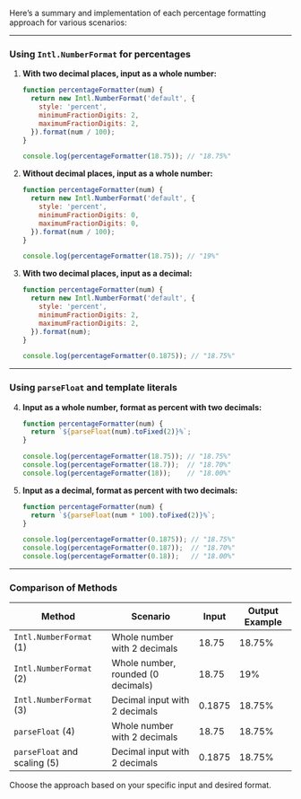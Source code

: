 Here’s a summary and implementation of each percentage formatting approach for various scenarios:

---

### **Using `Intl.NumberFormat` for percentages**
1. **With two decimal places, input as a whole number:**
   ```javascript
   function percentageFormatter(num) {
     return new Intl.NumberFormat('default', {
       style: 'percent',
       minimumFractionDigits: 2,
       maximumFractionDigits: 2,
     }).format(num / 100);
   }

   console.log(percentageFormatter(18.75)); // "18.75%"
   ```

2. **Without decimal places, input as a whole number:**
   ```javascript
   function percentageFormatter(num) {
     return new Intl.NumberFormat('default', {
       style: 'percent',
       minimumFractionDigits: 0,
       maximumFractionDigits: 0,
     }).format(num / 100);
   }

   console.log(percentageFormatter(18.75)); // "19%"
   ```

3. **With two decimal places, input as a decimal:**
   ```javascript
   function percentageFormatter(num) {
     return new Intl.NumberFormat('default', {
       style: 'percent',
       minimumFractionDigits: 2,
       maximumFractionDigits: 2,
     }).format(num);
   }

   console.log(percentageFormatter(0.1875)); // "18.75%"
   ```

---

### **Using `parseFloat` and template literals**
4. **Input as a whole number, format as percent with two decimals:**
   ```javascript
   function percentageFormatter(num) {
     return `${parseFloat(num).toFixed(2)}%`;
   }

   console.log(percentageFormatter(18.75)); // "18.75%"
   console.log(percentageFormatter(18.7));  // "18.70%"
   console.log(percentageFormatter(18));    // "18.00%"
   ```

5. **Input as a decimal, format as percent with two decimals:**
   ```javascript
   function percentageFormatter(num) {
     return `${parseFloat(num * 100).toFixed(2)}%`;
   }

   console.log(percentageFormatter(0.1875)); // "18.75%"
   console.log(percentageFormatter(0.187));  // "18.70%"
   console.log(percentageFormatter(0.18));   // "18.00%"
   ``` 

---

### **Comparison of Methods**

| **Method**                  | **Scenario**                                   | **Input** | **Output Example** |
|-----------------------------|-----------------------------------------------|-----------|---------------------|
| `Intl.NumberFormat` (1)     | Whole number with 2 decimals                 | 18.75     | 18.75%             |
| `Intl.NumberFormat` (2)     | Whole number, rounded (0 decimals)           | 18.75     | 19%                |
| `Intl.NumberFormat` (3)     | Decimal input with 2 decimals                | 0.1875    | 18.75%             |
| `parseFloat` (4)            | Whole number with 2 decimals                 | 18.75     | 18.75%             |
| `parseFloat` and scaling (5)| Decimal input with 2 decimals                | 0.1875    | 18.75%             |

Choose the approach based on your specific input and desired format.